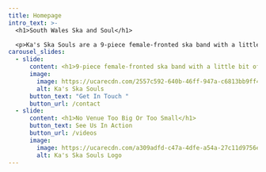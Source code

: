 ```yaml
---
title: Homepage
intro_text: >-
  <h1>South Wales Ska and Soul</h1>

  <p>Ka's Ska Souls are a 9-piece female-fronted ska band with a little bit of soul.&nbsp; No venue too big or too small&nbsp;</p>
carousel_slides:
  - slide:
      content: <h1>9-piece female-fronted ska band with a little bit of soul</h1>
      image:
        image: https://ucarecdn.com/2557c592-640b-46ff-947a-c6813bb9ff45/-/resize/1600x/Band.jpg
        alt: Ka's Ska Souls
      button_text: "Get In Touch "
      button_url: /contact
  - slide:
      content: <h1>No Venue Too Big Or Too Small</h1>
      button_text: See Us In Action
      button_url: /videos
      image:
        image: https://ucarecdn.com/a309adfd-c47a-4dfe-a54a-27c11d9756e2/-/resize/1600x/Drum.jpg
        alt: Ka's Ska Souls Logo
---
```

